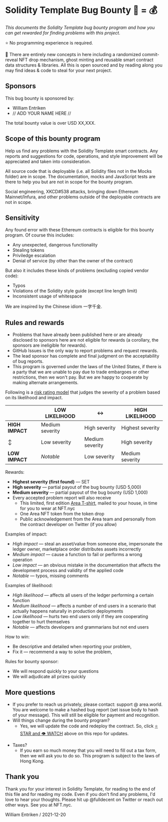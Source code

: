 # Solidity Template Bug Bounty :bug: = :moneybag:

*This documents the Solidity Template bug bounty program and how you can get rewarded for finding problems with this project.*

:star: No programming experience is required.

:rainbow: There are entirely new concepts in here including a randomized commit-reveal NFT drop mechanism, ghost minting and reusable smart contract data structures & libraries. All this is open sourced and by reading along you may find ideas & code to steal for your next project.

## Sponsors

This bug bounty is sponsored by:

* William Entriken
* // ADD YOUR NAME HERE //

The total bounty value is over USD XX,XXX.

## Scope of this bounty program

Help us find any problems with the Solidity Template smart contracts. Any reports and suggestions for code, operations, and style improvement will be appreciated and taken into consideration.

All source code that is deployable (i.e. all Solidity files not in the Mocks folder) are in scope. The documentation, mocks and JavaScript tests are there to help you but are not in scope for the bounty program.

Social engineering, XKCD#538 attacks, bringing down Ethereum Mainnet/Infura, and other problems outside of the deployable contracts are not in scope.

## Sensitivity

Any found error with these Ethereum contracts is eligible for this bounty program. Of course this includes:

- Any unexpected, dangerous functionality
- Stealing tokens
- Priviledge escalation
- Denial of service (by other than the owner of the contract)

But also it includes these kinds of problems (excluding copied vendor code):

* Typos
* Violations of the Solidity style guide (except line length limit)
* Inconsistent usage of whitespace

We are inspired by the Chinese idiom 一字千金.

## Rules and rewards

- Problems that have already been published here or are already disclosed to sponsors here are not eligible for rewards (a corollary, the sponsors are ineligible for rewards).
- GitHub Issues is the only way to report problems and request rewards.
- The lead sponsor has complete and final judgment on the acceptability of bug reports.
- This program is governed under the laws of the United States, if there is a party that we are unable to pay due to trade embargoes or other restrictions, then we won't pay. But we are happy to cooperate by making alternate arrangements.

Following is a [risk rating model](https://www.owasp.org/index.php/OWASP_Risk_Rating_Methodology) that judges the severity of a problem based on its likelihood and impact.

|                 | LOW LIKELIHOOD  | :left_right_arrow: | HIGH LIKELIHOOD  |
| --------------- | --------------- | ------------------ | ---------------- |
| **HIGH IMPACT** | Medium severity | High severity      | Highest severity |
| :arrow_up_down: | Low severity    | Medium severity    | High severity    |
| **LOW IMPACT**  | *Notable*       | Low severity       | Medium severity  |

Rewards:

- **Highest severity (first found)** — SET 
- **High severity** — partial payout of the bug bounty (USD 5,000)
- **Medium severity** — partial payout of the bug bounty (USD 1,000)
- Every accepted problem report will also receive
  - This limited, first edition [Area T-shirt](https://raw.githubusercontent.com/AreaWorld/ethereum-contracts/main/t-shirt.png?token=AT6I46YTDQSGRIWQX2LQE4TBK24BC), mailed to your house, in time for you to wear at NFT.nyc
  - One Area NFT token from the token drop
  - Public acknowledgement from the Area team and personally from the contract developer on Twitter (if you allow)

Examples of impact:

- *High impact* — steal an asset/value from someone else, impersonate the ledger owner, marketplace order distributes assets incorrectly
- *Medium impact* — cause a function to fail or performs a wrong operation
- *Low impact* — an obvious mistake in the documentation that affects the development process and validity of the applied code
- *Notable* — typos, missing comments

Examples of likelihood:

* *High likelihood* — affects all users of the ledger performing a certain function
* *Medium likelihood* — affects a number of end users in a scenario that actually happens naturally in production deployments
* *Low likelihood* — hurts two end users only if they are cooperating together to hurt themselves
* *Notable* — affects developers and grammarians but not end users

How to win:

- Be descriptive and detailed when reporting your problem,
- Fix it — recommend a way to solve the problem,

Rules for bounty sponsor:

- We will respond quickly to your questions
- We will adjudicate all prizes quickly

## More questions

* If you prefer to reach us privately, please contact: support @ area.world. You are welcome to make a hashed bug report (set issue body to hash of your message). This will still be eligible for payment and recognition.
* Will things change during the bounty program?
  * Yes, we will update the code and redeploy the contract. So, click [:star: STAR and :eye: WATCH](https://github.com/AreaWorld/ethereum-contract) above on this repo for updates.

- Taxes?
  - If you earn so much money that you will need to fill out a tax form, then we will ask you to do so. This program is subject to the laws of Hong Kong.

## Thank you

Thank you for your interest in Solidity Template, for reading to the end of this file and for reading my code. Even if you don't find any problems, I'd love to hear your thoughts. Please hit up @fulldecent on Twitter or reach out other ways. See you at NFT.nyc.

William Entriken / 2021-12-20

